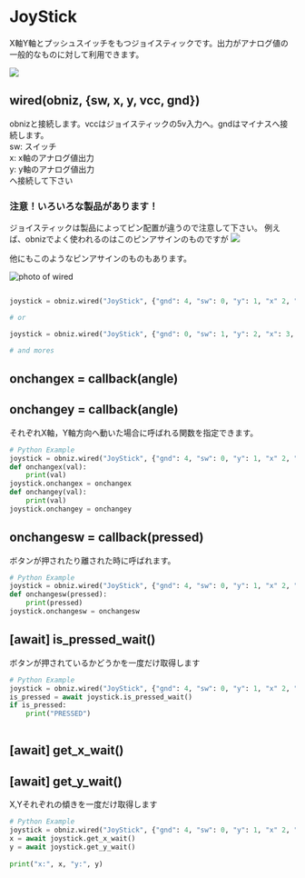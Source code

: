 # JoyStick
X軸Y軸とプッシュスイッチをもつジョイスティックです。出力がアナログ値の一般的なものに対して利用できます。

![](./joystick.jpg)

## wired(obniz, {sw, x, y, vcc, gnd})
obnizと接続します。vccはジョイスティックの5v入力へ。gndはマイナスへ接続します。  
sw: スイッチ  
x: x軸のアナログ値出力  
y: y軸のアナログ値出力  
へ接続して下さい

### 注意！いろいろな製品があります！
ジョイスティックは製品によってピン配置が違うので注意して下さい。
例えば、obnizでよく使われるのはこのピンアサインのものですが
![](./joystick_pins.jpg)

他にもこのようなピンアサインのものもあります。

![photo of wired](./wired.png)


```Python

joystick = obniz.wired("JoyStick", {"gnd": 4, "sw": 0, "y": 1, "x" 2, "vcc": 3})

# or

joystick = obniz.wired("JoyStick", {"gnd": 0, "sw": 1, "y": 2, "x": 3, "vcc": 4})

# and mores
```
## onchangex = callback(angle)
## onchangey = callback(angle)
それぞれX軸，Y軸方向へ動いた場合に呼ばれる関数を指定できます。
```Python
# Python Example
joystick = obniz.wired("JoyStick", {"gnd": 4, "sw": 0, "y": 1, "x" 2, "vcc": 3})
def onchangex(val):
    print(val)
joystick.onchangex = onchangex
def onchangey(val):
    print(val)
joystick.onchangey = onchangey
```

## onchangesw = callback(pressed)
ボタンが押されたり離された時に呼ばれます。
```Python
# Python Example
joystick = obniz.wired("JoyStick", {"gnd": 4, "sw": 0, "y": 1, "x" 2, "vcc": 3})
def onchangesw(pressed):
    print(pressed)
joystick.onchangesw = onchangesw
```


## [await] is_pressed_wait()
ボタンが押されているかどうかを一度だけ取得します

```Python
# Python Example
joystick = obniz.wired("JoyStick", {"gnd": 4, "sw": 0, "y": 1, "x" 2, "vcc": 3})
is_pressed = await joystick.is_pressed_wait()
if is_pressed:
    print("PRESSED")
    
```


## [await] get_x_wait()
## [await] get_y_wait()

X,Yそれぞれの傾きを一度だけ取得します

```Python
# Python Example
joystick = obniz.wired("JoyStick", {"gnd": 4, "sw": 0, "y": 1, "x" 2, "vcc": 3})
x = await joystick.get_x_wait()
y = await joystick.get_y_wait()
 
print("x:", x, "y:", y)

```